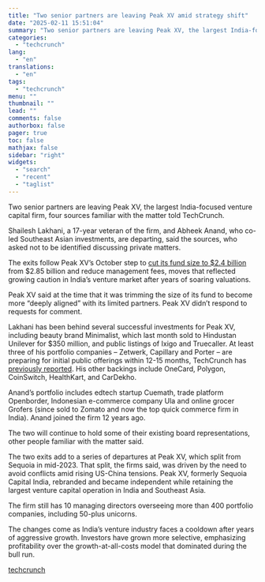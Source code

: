 ```yaml
---
title: "Two senior partners are leaving Peak XV amid strategy shift"
date: "2025-02-11 15:51:04"
summary: "Two senior partners are leaving Peak XV, the largest India-focused venture capital firm, four sources familiar with the matter told TechCrunch. Shailesh Lakhani, a 17-year veteran of the firm, and Abheek Anand, who co-led Southeast Asian investments, are departing, said the sources, who asked not to be identified discussing private..."
categories:
  - "techcrunch"
lang:
  - "en"
translations:
  - "en"
tags:
  - "techcrunch"
menu: ""
thumbnail: ""
lead: ""
comments: false
authorbox: false
pager: true
toc: false
mathjax: false
sidebar: "right"
widgets:
  - "search"
  - "recent"
  - "taglist"
---
```


Two senior partners are leaving Peak XV, the largest India-focused venture capital firm, four sources familiar with the matter told TechCrunch.

Shailesh Lakhani, a 17-year veteran of the firm, and Abheek Anand, who co-led Southeast Asian investments, are departing, said the sources, who asked not to be identified discussing private matters.

The exits follow Peak XV’s October step to [cut its fund size to $2.4 billion](https://techcrunch.com/2024/10/01/peak-xv-top-india-sea-venture-firm-trims-fund-size-and-fees/) from $2.85 billion and reduce management fees, moves that reflected growing caution in India’s venture market after years of soaring valuations.

Peak XV said at the time that it was trimming the size of its fund to become more “deeply aligned” with its limited partners. Peak XV didn’t respond to requests for comment.

Lakhani has been behind several successful investments for Peak XV, including beauty brand Minimalist, which last month sold to Hindustan Unilever for $350 million, and public listings of Ixigo and Truecaller. At least three of his portfolio companies – Zetwerk, Capillary and Porter – are preparing for initial public offerings within 12-15 months, TechCrunch has [previously reported](https://techcrunch.com/2024/11/27/india-already-an-ipo-bright-spot-prepares-for-bigger-surge-in-2025/). His other backings include OneCard, Polygon, CoinSwitch, HealthKart, and CarDekho.

Anand’s portfolio includes edtech startup Cuemath, trade platform Openborder, Indonesian e-commerce company Ula and online grocer Grofers (since sold to Zomato and now the top quick commerce firm in India). Anand joined the firm 12 years ago.

The two will continue to hold some of their existing board representations, other people familiar with the matter said.

The two exits add to a series of departures at Peak XV, which split from Sequoia in mid-2023. That split, the firms said, was driven by the need to avoid conflicts amid rising US-China tensions. Peak XV, formerly Sequoia Capital India, rebranded and became independent while retaining the largest venture capital operation in India and Southeast Asia.

The firm still has 10 managing directors overseeing more than 400 portfolio companies, including 50-plus unicorns.

The changes come as India’s venture industry faces a cooldown after years of aggressive growth. Investors have grown more selective, emphasizing profitability over the growth-at-all-costs model that dominated during the bull run.

[techcrunch](https://techcrunch.com/2025/02/10/two-senior-partners-are-leaving-peak-xv-amid-strategy-shift/)
